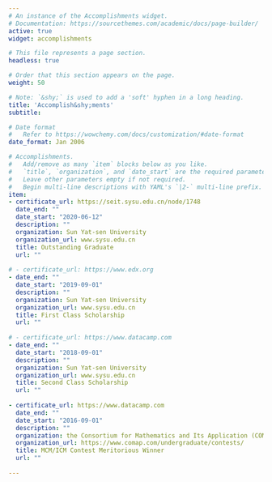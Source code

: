 ```yaml
---
# An instance of the Accomplishments widget.
# Documentation: https://sourcethemes.com/academic/docs/page-builder/
active: true
widget: accomplishments

# This file represents a page section.
headless: true

# Order that this section appears on the page.
weight: 50

# Note: `&shy;` is used to add a 'soft' hyphen in a long heading.
title: 'Accomplish&shy;ments'
subtitle:

# Date format
#   Refer to https://wowchemy.com/docs/customization/#date-format
date_format: Jan 2006

# Accomplishments.
#   Add/remove as many `item` blocks below as you like.
#   `title`, `organization`, and `date_start` are the required parameters.
#   Leave other parameters empty if not required.
#   Begin multi-line descriptions with YAML's `|2-` multi-line prefix.
item:
- certificate_url: https://seit.sysu.edu.cn/node/1748
  date_end: ""
  date_start: "2020-06-12"
  description: ""
  organization: Sun Yat-sen University
  organization_url: www.sysu.edu.cn
  title: Outstanding Graduate
  url: ""
  
# - certificate_url: https://www.edx.org
- date_end: ""
  date_start: "2019-09-01"
  description: ""
  organization: Sun Yat-sen University
  organization_url: www.sysu.edu.cn
  title: First Class Scholarship
  url: ""
  
# - certificate_url: https://www.datacamp.com
- date_end: ""
  date_start: "2018-09-01"
  description: ""
  organization: Sun Yat-sen University
  organization_url: www.sysu.edu.cn
  title: Second Class Scholarship
  url: ""
  
- certificate_url: https://www.datacamp.com
  date_end: ""
  date_start: "2016-09-01"
  description: ""
  organization: the Consortium for Mathematics and Its Application (COMAP)
  organization_url: https://www.comap.com/undergraduate/contests/
  title: MCM/ICM Contest Meritorious Winner
  url: ""
  
---
```

